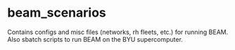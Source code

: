 # beam_scenarios
Contains configs and misc files (networks, rh fleets, etc.) for running BEAM.
Also sbatch scripts to run BEAM on the BYU supercomputer.
